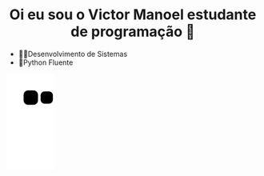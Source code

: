<h1 align="center">Oi eu sou o Victor Manoel estudante de programação 🖖</h1>

- 🧑‍🎓Desenvolvimento de Sistemas
- 📘Python Fluente

![Snake animation](https://github.com/mvictorsilva/mvictorsilva/blob/output/github-contribution-grid-snake.svg)
